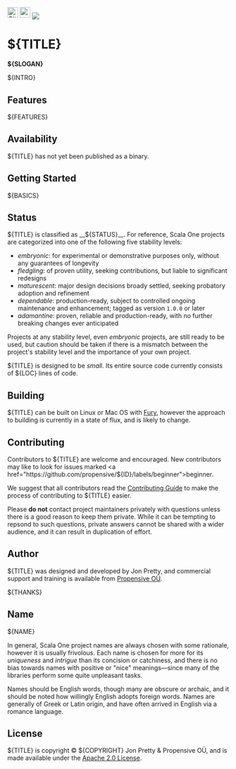 [<img alt="GitHub Workflow" src="https://img.shields.io/github/actions/workflow/status/propensive/${ID}/main.yml?style=for-the-badge" height="24">](https://github.com/propensive/${ID}/actions)
[<img src="https://img.shields.io/discord/633198088311537684?color=8899f7&label=DISCORD&style=for-the-badge" height="24">](https://discord.gg/7b6mpF6Qcf)
<img src="/doc/images/github.png" valign="middle">

# ${TITLE}

__${SLOGAN}__

${INTRO}

## Features

${FEATURES}

## Availability

${TITLE} has not yet been published as a binary.

## Getting Started

${BASICS}

## Status

${TITLE} is classified as __${STATUS}__. For reference, Scala One projects are
categorized into one of the following five stability levels:

- _embryonic_: for experimental or demonstrative purposes only, without any guarantees of longevity
- _fledgling_: of proven utility, seeking contributions, but liable to significant redesigns
- _maturescent_: major design decisions broady settled, seeking probatory adoption and refinement
- _dependable_: production-ready, subject to controlled ongoing maintenance and enhancement; tagged as version `1.0.0` or later
- _adamantine_: proven, reliable and production-ready, with no further breaking changes ever anticipated

Projects at any stability level, even _embryonic_ projects, are still ready to
be used, but caution should be taken if there is a mismatch between the
project's stability level and the importance of your own project.

${TITLE} is designed to be _small_. Its entire source code currently consists
of ${LOC} lines of code.

## Building

${TITLE} can be built on Linux or Mac OS with [Fury](/propensive/fury), however
the approach to building is currently in a state of flux, and is likely to
change.

## Contributing

Contributors to ${TITLE} are welcome and encouraged. New contributors may like to look for issues marked
<a href="https://github.com/propensive/${ID}/labels/beginner">beginner</a>.

We suggest that all contributors read the [Contributing Guide](/contributing.md) to make the process of
contributing to ${TITLE} easier.

Please __do not__ contact project maintainers privately with questions unless
there is a good reason to keep them private. While it can be tempting to
repsond to such questions, private answers cannot be shared with a wider
audience, and it can result in duplication of effort.

## Author

${TITLE} was designed and developed by Jon Pretty, and commercial support and training is available from
[Propensive O&Uuml;](https://propensive.com/).

${THANKS}

## Name

${NAME}

In general, Scala One project names are always chosen with some rationale, however it is usually
frivolous. Each name is chosen for more for its _uniqueness_ and _intrigue_ than its concision or
catchiness, and there is no bias towards names with positive or "nice" meanings—since many of the
libraries perform some quite unpleasant tasks.

Names should be English words, though many are obscure or archaic, and it should be noted how
willingly English adopts foreign words. Names are generally of Greek or Latin origin, and have
often arrived in English via a romance language.

## License

${TITLE} is copyright &copy; ${COPYRIGHT} Jon Pretty & Propensive O&Uuml;, and is made available under the
[Apache 2.0 License](/license.md).

